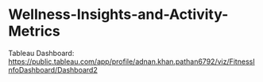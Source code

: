 # Wellness-Insights-and-Activity-Metrics


Tableau Dashboard: https://public.tableau.com/app/profile/adnan.khan.pathan6792/viz/FitnessInfoDashboard/Dashboard2
